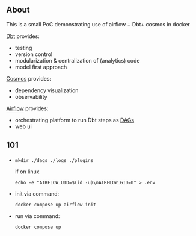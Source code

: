 ## About

This is a small PoC demonstrating use of airflow + Dbt+ cosmos in docker 

[Dbt](https://www.getdbt.com/) provides:
  - testing
  - version control
  - modularization & centralization of (analytics) code
  - model first approach 
  
[Cosmos](https://www.astronomer.io/cosmos/) provides:
  - dependency visualization
  - observability

[Airflow](https://airflow.apache.org/) provides:
  - orchestrating platform to run Dbt steps as [DAGs](https://airflow.apache.org/docs/apache-airflow/stable/core-concepts/dags.html#dags)
  - web ui

## 101
* ```
  mkdir ./dags ./logs ./plugins 
  ``` 
  if on linux 
  ```
  echo -e "AIRFLOW_UID=$(id -u)\nAIRFLOW_GID=0" > .env
  ```

* init via command:
  ```
  docker compose up airflow-init  
  ```

* run via command:
  ```
  docker compose up   
  ```  